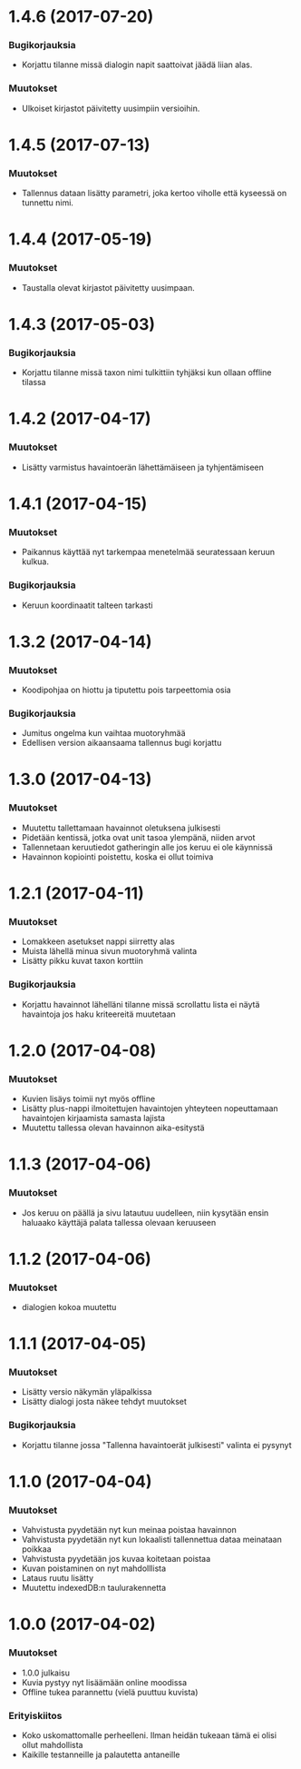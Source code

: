 <a name="1.4.6"></a>
# 1.4.6 (2017-07-20)

### Bugikorjauksia

* Korjattu tilanne missä dialogin napit saattoivat jäädä liian alas.


### Muutokset

* Ulkoiset kirjastot päivitetty uusimpiin versioihin.

<a name="1.4.5"></a>
# 1.4.5 (2017-07-13)

### Muutokset

* Tallennus dataan lisätty parametri, joka kertoo viholle että kyseessä on tunnettu nimi.

<a name="1.4.4"></a>
# 1.4.4 (2017-05-19)

### Muutokset

* Taustalla olevat kirjastot päivitetty uusimpaan.

<a name="1.4.3"></a>
# 1.4.3 (2017-05-03)

### Bugikorjauksia
* Korjattu tilanne missä taxon nimi tulkittiin tyhjäksi kun ollaan offline tilassa


<a name="1.4.2"></a>
# 1.4.2 (2017-04-17)

### Muutokset

* Lisätty varmistus havaintoerän lähettämäiseen ja tyhjentämiseen

<a name="1.4.1"></a>
# 1.4.1 (2017-04-15)

### Muutokset

* Paikannus käyttää nyt tarkempaa menetelmää seuratessaan keruun kulkua.

### Bugikorjauksia
* Keruun koordinaatit talteen tarkasti


<a name="1.3.2"></a>
# 1.3.2 (2017-04-14)

### Muutokset

* Koodipohjaa on hiottu ja tiputettu pois tarpeettomia osia

### Bugikorjauksia

* Jumitus ongelma kun vaihtaa muotoryhmää
* Edellisen version aikaansaama tallennus bugi korjattu

<a name="1.3.0"></a>
# 1.3.0 (2017-04-13)

### Muutokset

* Muutettu tallettamaan havainnot oletuksena julkisesti
* Pidetään kentissä, jotka ovat unit tasoa ylempänä, niiden arvot
* Tallennetaan keruutiedot gatheringin alle jos keruu ei ole käynnissä
* Havainnon kopiointi poistettu, koska ei ollut toimiva

<a name="1.2.1"></a>
# 1.2.1 (2017-04-11)

### Muutokset

* Lomakkeen asetukset nappi siirretty alas
* Muista lähellä minua sivun muotoryhmä valinta
* Lisätty pikku kuvat taxon korttiin 

### Bugikorjauksia

* Korjattu havainnot lähelläni tilanne missä scrollattu lista ei näytä havaintoja jos haku kriteereitä muutetaan

<a name="1.2.0"></a>
# 1.2.0 (2017-04-08)

### Muutokset

* Kuvien lisäys toimii nyt myös offline
* Lisätty plus-nappi ilmoitettujen havaintojen yhteyteen nopeuttamaan havaintojen kirjaamista samasta lajista
* Muutettu tallessa olevan havainnon aika-esitystä 
  
<a name="1.1.3"></a>
# 1.1.3 (2017-04-06)

### Muutokset

* Jos keruu on päällä ja sivu latautuu uudelleen, niin kysytään ensin haluaako käyttäjä palata
  tallessa olevaan keruuseen

<a name="1.1.2"></a>
# 1.1.2 (2017-04-06)

### Muutokset

* dialogien kokoa muutettu

<a name="1.1.1"></a>
# 1.1.1 (2017-04-05)

### Muutokset

* Lisätty versio näkymän yläpalkissa
* Lisätty dialogi josta näkee tehdyt muutokset

### Bugikorjauksia

* Korjattu tilanne jossa "Tallenna havaintoerät julkisesti" valinta ei pysynyt

<a name="1.1.0"></a>
# 1.1.0 (2017-04-04)

### Muutokset

* Vahvistusta pyydetään nyt kun meinaa poistaa havainnon
* Vahvistusta pyydetään nyt kun lokaalisti tallennettua dataa meinataan poikkaa
* Vahvistusta pyydetään jos kuvaa koitetaan poistaa
* Kuvan poistaminen on nyt mahdolllista
* Lataus ruutu lisätty
* Muutettu indexedDB:n taulurakennetta

<a name="1.0.0"></a>
# 1.0.0 (2017-04-02)

### Muutokset

* 1.0.0 julkaisu
* Kuvia pystyy nyt lisäämään online moodissa
* Offline tukea parannettu (vielä puuttuu kuvista)

### Erityiskiitos

* Koko uskomattomalle perheelleni. Ilman heidän tukeaan tämä ei olisi ollut mahdollista
* Kaikille testanneille ja palautetta antaneille
